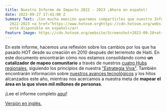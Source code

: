 ```yaml
---
title: Nuestro Informe de Impacto 2022 - 2023 ¡Ahora en español!
date: 2023-09-27 17:41:00 Z
Summary Text: ¡Con mucha emoción queremos compartirles que nuestro Informe de Impacto
  2022-2023 <a href="https://www.hotosm.orghttps://cdn.hotosm.org/website/2022-2023-ImpactReport2.0_Spanish.pdf">ahora
  está disponible en español</a>!
Feature Image: https://cdn.hotosm.org/website/Screenshot+2023-09-28+at+8.47.29+AM.png
---
```


En este informe, hacemos una reflexión sobre los cambios por los que ha pasado HOT desde su creación en 2010 después del terremoto de Haití. En este documento encontrarán cómo nos estamos consolidando como **un catalizador de mapeo comunitario** a través de nuestros [cuatro Hubs regionales](https://www.hotosm.org/hubs/), siguiendo los principios de nuestra ["Estrategia Viva"](https://www.hotosm.org/living-strategy). También encontrarán información sobre [nuestros avances tecnológicos](https://www.hotosm.org/tools-and-data) y los hitos alcanzados este año, mientras nos acercamos a nuestra meta de **mapear el área en la que viven mil millones de personas**. 

¡Lee el informe completo [aquí](https://www.hotosm.orghttps://cdn.hotosm.org/website/2022-2023-ImpactReport2.0_Spanish.pdf)!

[Versión en inglés.](https://www.hotosm.org/annual-reports/2022-2023-impact-report/)